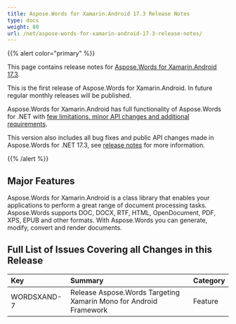 ```yaml
---
title: Aspose.Words for Xamarin.Android 17.3 Release Notes
type: docs
weight: 80
url: /net/aspose-words-for-xamarin-android-17-3-release-notes/
---
```


{{% alert color="primary" %}} 

This page contains release notes for [Aspose.Words for Xamarin.Android 17.3](https://downloads.aspose.com/words/androidxamarin/new-releases/aspose.words-for-xamarin.android-17.3/).

This is the first release of Aspose.Words for Xamarin.Android. In future regular monthly releases will be published.

Aspose.Words for Xamarin.Android has full functionality of Aspose.Words for .NET with [few limitations, minor API changes and additional requirements](https://docs.aspose.com/words/net/xamarin-and-net-standard-2-0-limitations-and-api-differences/).

This version also includes all bug fixes and public API changes made in Aspose.Words for .NET 17.3, see [release notes](/words/net/aspose-words-for-net-17-3-0-release-notes/) for more information.

{{% /alert %}} 

## **Major Features**

Aspose.Words for Xamarin.Android is a class library that enables your applications to perform a great range of document processing tasks. Aspose.Words supports DOC, DOCX, RTF, HTML, OpenDocument, PDF, XPS, EPUB and other formats. With Aspose.Words you can generate, modify, convert and render documents.

## **Full List of Issues Covering all Changes in this Release**

|**Key**|**Summary**|**Category**|
| :- | :- | :- |
|WORDSXAND-7|Release Aspose.Words Targeting Xamarin Mono for Android Framework|Feature|

